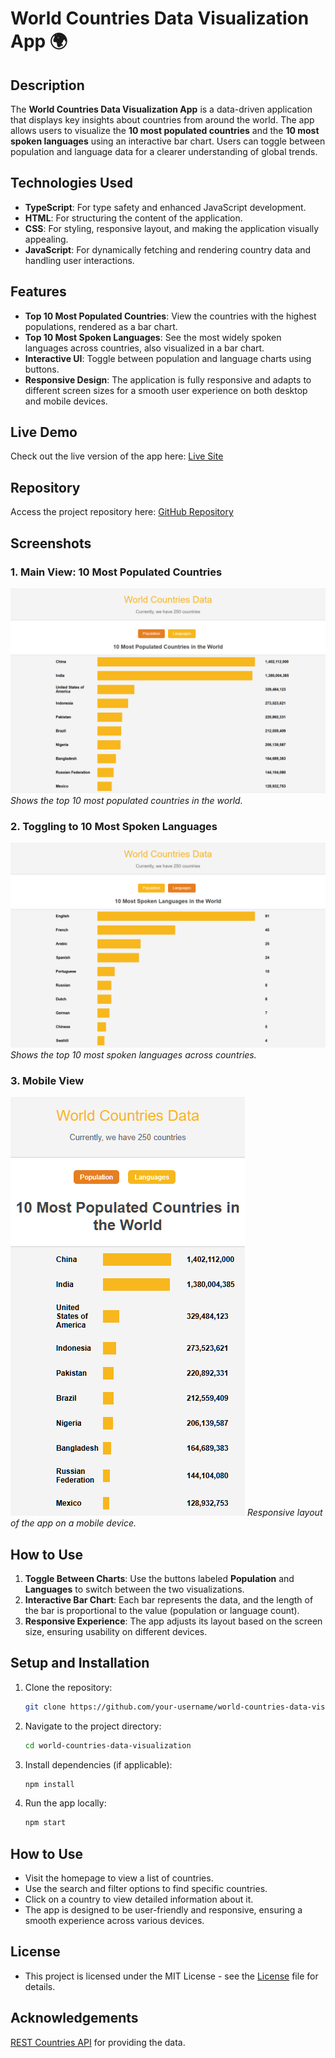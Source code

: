 ﻿# World Countries Data Visualization App 🌍

## Description
The **World Countries Data Visualization App** is a data-driven application that displays key insights about countries from around the world. The app allows users to visualize the **10 most populated countries** and the **10 most spoken languages** using an interactive bar chart. Users can toggle between population and language data for a clearer understanding of global trends.

## Technologies Used
- **TypeScript**: For type safety and enhanced JavaScript development.
- **HTML**: For structuring the content of the application.
- **CSS**: For styling, responsive layout, and making the application visually appealing.
- **JavaScript**: For dynamically fetching and rendering country data and handling user interactions.

## Features
- **Top 10 Most Populated Countries**: View the countries with the highest populations, rendered as a bar chart.
- **Top 10 Most Spoken Languages**: See the most widely spoken languages across countries, also visualized in a bar chart.
- **Interactive UI**: Toggle between population and language charts using buttons.
- **Responsive Design**: The application is fully responsive and adapts to different screen sizes for a smooth user experience on both desktop and mobile devices.

## Live Demo
Check out the live version of the app here: [Live Site](https://world-countries-data-visualisation-kgl4awegl.vercel.app/)

## Repository
Access the project repository here: [GitHub Repository](https://github.com/Ezekiel-Great/world_countries_data_visualisation)

## Screenshots
### 1. Main View: 10 Most Populated Countries
![10 Most Populated Countries](./screenshots/most-populated.png)
*Shows the top 10 most populated countries in the world.*

### 2. Toggling to 10 Most Spoken Languages
![10 Most Spoken Languages](./screenshots/most-spoken-languages.png)
*Shows the top 10 most spoken languages across countries.*

### 3. Mobile View
![Mobile View](./screenshots/mobile-view.png)
*Responsive layout of the app on a mobile device.*

## How to Use
1. **Toggle Between Charts**: Use the buttons labeled **Population** and **Languages** to switch between the two visualizations.
2. **Interactive Bar Chart**: Each bar represents the data, and the length of the bar is proportional to the value (population or language count).
3. **Responsive Experience**: The app adjusts its layout based on the screen size, ensuring usability on different devices.


## Setup and Installation
1. Clone the repository:
   ```bash
   git clone https://github.com/your-username/world-countries-data-visualization.git
   ```
2. Navigate to the project directory:
    ```bash
    cd world-countries-data-visualization
    ```
3. Install dependencies (if applicable):
    ```bash
    npm install
    ```
4. Run the app locally:
    ```bash
    npm start
    ```

## How to Use
- Visit the homepage to view a list of countries.
- Use the search and filter options to find specific countries.
- Click on a country to view detailed information about it.
- The app is designed to be user-friendly and responsive, ensuring a smooth experience across various devices.

## License
- This project is licensed under the MIT License - see the [License](LICENSE) file for details.

## Acknowledgements
[REST Countries API](https://restcountries.com/) for providing the data.
